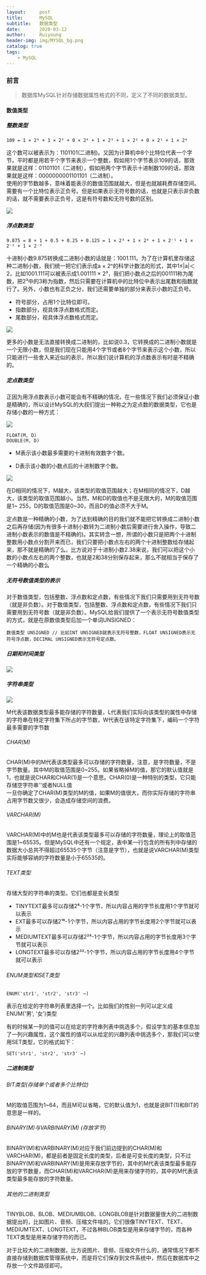 ```yaml
--- 
layout:     post
title:      MySQL
subtitle:   数据类型
date:       2020-03-12
author:     Ruiyoung
header-img: img/MYSQL_bg.png
catalog: true
tags:
    - MySQL
---
```


### 前言  

 > 数据库MySQL针对存储数据属性格式的不同，定义了不同的数据类型。  

#### 数值类型  

##### 整数类型  

```{.javaScript}
109 = 1 × 2⁶ + 1 × 2⁵ + 0 × 2⁴ + 1 × 2³ + 1 × 2² + 0 × 2¹ + 1 × 2⁰
```

这个数可以被表示为：1101101(二进制)。又因为计算机中8个比特位代表一个字节，平时都是用若干个字节来表示一个整数，假如用1个字节表示109的话，那效果就是这样：01101101（二进制），假如用两个字节表示十进制数109的话，那效果就是这样：0000000001101101（二进制）。  
使用的字节数越多，意味着能表示的数值范围就越大，但是也就越耗费存储空间。
需要有一个比特位表示正负号。但是如果表示无符号数的话，也就是只表示非负数的话，就不需要表示正负号，这是有符号数和无符号数的区别。

![](/img/mysql_type_int.png)

##### 浮点数类型  

```{.javaScript}
9.875 = 8 + 1 + 0.5 + 0.25 + 0.125 = 1 × 2³ + 1 × 2⁰ + 1 × 2⁻¹ + 1 × 2⁻² + 1 × 2⁻³
```

十进制小数9.875转换成二进制小数的话就是：1001.111。为了在计算机里存储这种二进制小数，我们统一把它们表示成a × 2ⁿ的科学计数法的形式，其中1≤|a|＜2，比如1001.111可以被表示成1.001111 × 2³，我们把小数点之后的001111称为尾数，把2³中的3称为指数，然后只需要在计算机中的比特位中表示出尾数和指数就行了。另外，小数也有正负之分，我们还需要单独的部分来表示小数的正负号。  

- 符号部分，占用1个比特位即可。  
- 指数部分，视具体浮点数格式而定。  
- 尾数部分，视具体浮点数格式而定。  

![](/img/mysql_type_float.png)

更多的小数是无法直接转换成二进制的，比如说0.3，它转换成的二进制小数就是一个无限小数，但是我们现在只能用4个字节或者8个字节来表示这个小数，所以只能进行一些舍入来近似的表示，所以我们说计算机的浮点数表示有时是不精确的。  

##### 定点数类型  

正因为用浮点数表示小数可能会有不精确的情况，在一些情况下我们必须保证小数是精确的，所以设计MySQL的大叔们提出一种称之为定点数的数据类型，它也是存储小数的一种方式：  

![](/img/mysql_type_decimal.png)

```{.javaScript}
FLOAT(M, D)
DOUBLE(M, D)
```

- M表示该小数最多需要的十进制有效数字个数。  

- D表示该小数的小数点后的十进制数字个数。  

![](/img/mysql_type_decimal_example.png)

在D相同的情况下，M越大，该类型的取值范围越大；在M相同的情况下，D越大，该类型的取值范围越小。当然，M和D的取值也不是无限大的，M的取值范围是1~ 255，D的取值范围是0~30，而且D的值必须不大于M。  

定点数是一种精确的小数，为了达到精确的目的我们就不能把它转换成二进制小数之后再存储(因为有很多十进制小数转为二进制小数后需要进行舍入操作，导致二进制小数表示的数值是不精确的)。其实转念一想，所谓的小数只是把两个十进制整数用小数点分割开来而已，我们只要把小数点左右的两个十进制整数给存储起来，那不就是精确的了么。比方说对于十进制小数2.38来说，我们可以把这个小数的小数点左右的两个整数，也就是2和38分别保存起来，那么不就相当于保存了一个精确的小数么

##### 无符号数值类型的表示  

对于数值类型，包括整数、浮点数和定点数，有些情况下我们只需要用到无符号数（就是非负数）。对于数值类型，包括整数、浮点数和定点数，有些情况下我们只需要用到无符号数（就是非负数）。MySQL给我们提供了一个表示无符号数值类型的方式，就是在原数值类型后加一个单词UNSIGNED：

```{.javaScript}
数值类型 UNSIGNED // 比如INT UNSIGNED就表示无符号整数，FLOAT UNSIGNED表示无符号浮点数，DECIMAL UNSIGNED表示无符号定点数。
```

##### 日期和时间类型  

![](/img/mysql_type_time.png)

##### 字符串类型  

![](/img/mysql_type_string.png)

M代表该数据类型最多能存储的字符数量，L代表我们实际向该类型的属性中存储的字符串在特定字符集下所占的字节数，W代表在该特定字符集下，编码一个字符最多需要的字节数  

###### CHAR(M)  

CHAR(M)中的M代表该类型最多可以存储的字符数量，注意，是字符数量，不是字节数量。其中M的取值范围是0~255。如果省略掉M的值，那它的默认值就是1，也就是说CHAR和CHAR(1)是一个意思。CHAR(0)是一种特别的类型，它只能存储空字符串''或者NULL值  
一旦你确定了CHAR(M)类型的M的值，如果M的值很大，而你实际存储的字符串占用字节数又很少，会造成存储空间的浪费。  

###### VARCHAR(M)  

VARCHAR(M)中的M也是代表该类型最多可以存储的字符数量，理论上的取值范围是1~65535。但是MySQL中还有一个规定，表中某一行包含的所有列中存储的数据大小总共不得超过65535个字节（注意是字节），也就是说VARCHAR(M)类型实际能够容纳的字符数量是小于65535的。

###### TEXT类型

存储大型的字符串的类型。它们也都是变长类型

- TINYTEXT最多可以存储2⁸-1个字节，所以内容占用的字节长度用1个字节就可以表示  
- EXT最多可以存储2¹⁶-1个字节，所以内容占用的字节长度用2个字节就可以表示  
- MEDIUMTEXT最多可以存储2²⁴-1个字节，所以内容占用的字节长度用3个字节就可以表示  
- LONGTEXT最多可以存储2³²-1个字节，所以内容占用的字节长度用4个字节就可以表示  

###### ENUM类型和SET类型  

```{.javaScript}
ENUM('str1', 'str2', 'str3' ⋯)
```

表示在给定的字符串列表里选择一个。比如我们的性别一列可以定义成ENUM('男', '女')类型  

有的时候某一列的值可以在给定的字符串列表中挑选多个，假设学生的基本信息加了一列兴趣属性，这个属性的值可以从给定的兴趣列表中挑选多个，那我们可以使用SET类型，它的格式如下：

```{.javaScript}
SET('str1', 'str2', 'str3' ⋯)
```

##### 二进制类型  

###### BIT类型(存储单个或者多个比特位)  

M的取值范围为1~64，而且M可以省略，它的默认值为1，也就是说BIT(1)和BIT的意思是一样的。

###### BINARY(M)与VARBINARY(M) (存放字节)  

BINARY(M)和VARBINARY(M)对应于我们前边提到的CHAR(M)和VARCHAR(M)，都是前者是固定长度的类型，后者是可变长度的类型，只不过BINARY(M)和VARBINARY(M)是用来存放字节的，其中的M代表该类型最多能存放的字节数量，而CHAR(M)和VARCHAR(M)是用来存储字符的，其中的M代表该类型最多能存放的字符数量。  

###### 其他的二进制类型  

TINYBLOB、BLOB、MEDIUMBLOB、LONGBLOB是针对数据量很大的二进制数据提出的，比如图片、音频、压缩文件啥的。它们很像TINYTEXT、TEXT、MEDIUMTEXT、LONGTEXT，不过各种BLOB类型是用来存储字节的，而各种TEXT类型是用来存储字符的而已。  

对于比较大的二进制数据，比方说图片、音频、压缩文件什么的，通常情况下都不直接存储到数据库管理系统中，而是将它们保存到文件系统中，然后在数据库中之存放一个文件路径即可。  
